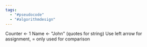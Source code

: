 ```yaml
---
tags:
  - "#pseudocode"
  - "#algorithmdesign"
---
```

Counter <- 1
Name <- "John" (quotes for string)
Use left arrow for assignment, = only used for comparison
